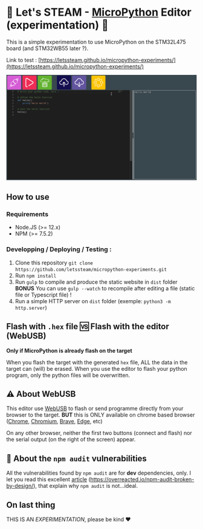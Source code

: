 # :construction: Let's STEAM - [MicroPython](https://micropython.org/) Editor (experimentation) :construction:

This is a simple experimentation to use MicroPython on the STM32L475 board (and STM32WB55 later ?).

Link to test : [https://letssteam.github.io/micropython-experiments/](https://letssteam.github.io/micropython-experiments/)

![](./img/screen-shot.png)

## How to use

### Requirements

- Node.JS (>= 12.x)
- NPM (>= 7.5.2)

### Developping / Deploying / Testing :
    
1. Clone this repository `git clone https://github.com/letssteam/micropython-experiments.git`
2. Run `npm install`
3. Run `gulp` to compile and produce the static website in `dist` folder  
**BONUS** You can use `gulp --watch` to recompile after editing a file (static file or Typescript file) !
4. Run a simple HTTP server on `dist` folder (exemple: `python3 -m http.server`)

## Flash with `.hex` file :vs: Flash with the editor (WebUSB)
**Only if MicroPython is already flash on the target**

When you flash the target with the generated `hex` file, ALL the data in the target can (will) be erased. When you use the editor to flash your python program, only the python files will be overwritten.

## :warning: About WebUSB
This editor use [WebUSB](https://wicg.github.io/webusb/) to flash or send programme directly from your browser to the target. **BUT** this is ONLY available on chrome based browser ([Chrome](https://www.google.com/intl/fr_fr/chrome/), [Chromium](https://www.chromium.org/getting-involved/download-chromium/), [Brave](https://brave.com/fr/), [Edge](https://www.microsoft.com/fr-fr/edge), etc)

On any other browser, neither the first two buttons (connect and flash) nor the serial output (on the right of the screen) appear.

## :vertical_traffic_light: About the `npm audit` vulnerabilities
All the vulnerabilities found by `npm audit` are for **dev** dependencies, only. I let you read this excellent [article](https://overreacted.io/npm-audit-broken-by-design/) (https://overreacted.io/npm-audit-broken-by-design/), that explain why `npm audit` is not...ideal.



## On last thing
THIS IS AN _EXPERIMENTATION_, please be kind :heart: